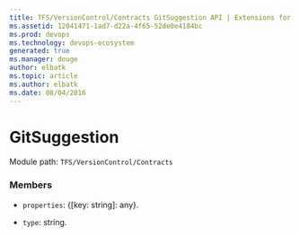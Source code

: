 ```yaml
---
title: TFS/VersionControl/Contracts GitSuggestion API | Extensions for Visual Studio Team Services
ms.assetid: 12041471-1ad7-d22a-4f65-52de0e4184bc
ms.prod: devops
ms.technology: devops-ecosystem
generated: true
ms.manager: douge
author: elbatk
ms.topic: article
ms.author: elbatk
ms.date: 08/04/2016
---
```


# GitSuggestion

Module path: `TFS/VersionControl/Contracts`


### Members

* `properties`: {[key: string]: any}. 

* `type`: string. 

